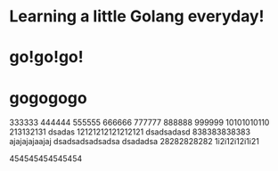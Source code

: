 # Learning a little Golang everyday!
# go!go!go!
# gogogogo
333333
444444
555555
666666
777777
888888
999999
10101010110
213132131
dsadas
12121212121212121
dsadsadasd
838383838383
ajajajajaajaj
dsadsadsadsadsa
dsadadsa
28282828282
1i2i12i12i1i21

454545454545454
